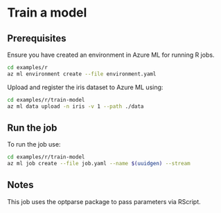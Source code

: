 # Train a model

## Prerequisites
Ensure you have created an environment in Azure ML for running R jobs.

```bash
cd examples/r
az ml environment create --file environment.yaml
```

Upload and register the iris dataset to Azure ML using:

```bash
cd examples/r/train-model
az ml data upload -n iris -v 1 --path ./data
```

## Run the job

To run the job use:

```bash
cd examples/r/train-model
az ml job create --file job.yaml --name $(uuidgen) --stream
```

## Notes

This job uses the optparse package to pass parameters via RScript. 
